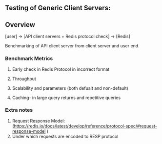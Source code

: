 ## Testing of Generic Client Servers:


## Overview



[user] -> [API client servers + Redis protocol check] -> [Redis]

Benchmarking of API client server from client server and user end. 




### Benchmark Metrics 

1. Early check in Redis Protocol in incorrect format

2. Throughput 

3. Scalability and parameters (both defualt and non-default)

4. Caching- in large query returns and repetitive queries




### Extra notes

1. Request Response Model:  (https://redis.io/docs/latest/develop/reference/protocol-spec/#request-response-model )
2. Under which requests are encoded to RESP protocol 
